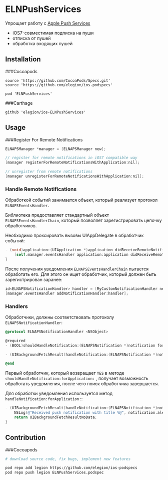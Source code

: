 # ELNPushServices

Упрощает работу с [Apple Push Services](https://developer.apple.com/library/ios/documentation/NetworkingInternet/Conceptual/RemoteNotificationsPG/Chapters/ApplePushService.html)

- iOS7-совместимая подписка на пуши
- отписка от пушей
- обработка входящих пушей

## Installation

###Cocoapods

```
source 'https://github.com/CocoaPods/Specs.git'
source 'https://github.com/elegion/ios-podspecs'

pod 'ELNPushServices' 
```

###Carthage

```
github 'elegion/ios-ELNPushServices'
```

## Usage 

###Register For Remote Notifications

```objective-c
ELNAPSManager *manager = [ELNAPSManager new];

// register for remote notifications in iOS7 compatible way
[manager registerForRemoteNotificationsWithApplication:nil];

// unregister from remote notifications
[manager unregisterForRemoteNotificationsWithApplication:nil];
```

### Handle Remote Notifications

Обработкой событий занимается объект, который реализует протокол `ELNAPSEventsHandler`.

Библиотека предоставляет стандартный объект `ELNAPSEventsHandlerChain`, который позволяет зарегистрировать цепочку обработчиков.

Необходимо проксировать вызовы UIAppDelegate в обработчик событий:

```objective-c
- (void)application:(UIApplication *)application didReceiveRemoteNotification:(NSDictionary *)userInfo {
	[self.manager.eventsHandler application:application didReceiveRemoteNotification:userInfo];
}
```

После получения уведомления  `ELNAPSEventsHandlerChain` пытается обработать его. Для этого он ищет обработчик, который должен быть зарегистрирован заранее:

```objective-c
id<ELNAPSNotificationHandler> handler = [MyCustomNotificationHandler new];
[manager.eventsHandler addNotificationHandler:handler];
```

### Handlers

Обработчики, должны соответствовать протоколу `ELNAPSNotificationHandler`:

```objective-c
@protocol ELNAPSNotificationHandler <NSObject>

@required
- (BOOL)shouldHandleNotification:(ELNAPSNotification *)notification forApplication:(UIApplication *)application;

- (UIBackgroundFetchResult)handleNotification:(ELNAPSNotification *)notification forApplication:(UIApplication *)application;

@end
```

Первый обработчик, который возвращает `YES` в методе `shouldHandleNotification:forApplication:` , получает возможность обработать уведомления, после чего поиск обработчика завершается.

Для обработки уведомления используется метод `handleNotification:forApplication:`:

```objective-c
- (UIBackgroundFetchResult)handleNotification:(ELNAPSNotification *)notification forApplication:(UIApplication *)application {
	NSLog(@"Received push notification with title %@", notification.alert.title);
	return UIBackgroundFetchResultNoData;
}
```

## Contribution

###Cocoapods

```sh
# download source code, fix bugs, implement new features

pod repo add legion https://github.com/elegion/ios-podspecs
pod repo push legion ELNPushServices.podspec
```